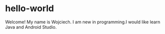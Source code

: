 # hello-world
Welcome!
My name is Wojciech. I am new in programming.I would like learn Java and Android Studio.
